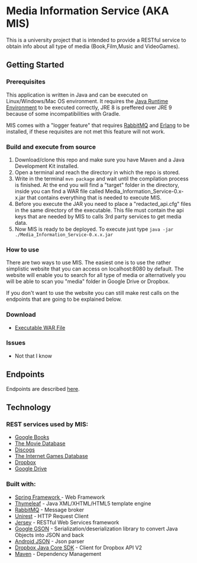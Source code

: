 # Media Information Service (AKA MIS)

This is a university project that is intended to provide a RESTful service to obtain info about all type of media (Book,Film,Music and VideoGames).

## Getting Started


### Prerequisites

This application is written in Java and can be executed on Linux/Windows/Mac OS environment.
It requires the [Java Runtime Environment](https://www.java.com/it/download/) to be executed correctly, JRE 8 is preffered over JRE 9 because of some incompatibilities with Gradle.

MIS comes with a "logger feature" that requires [RabbitMQ](https://www.rabbitmq.com/download.html) and [Erlang](http://www.erlang.org/downloads) to be installed, if these requisites are not met this feature will not work.


### Build and execute from source

1. Download/clone this repo and make sure you have Maven and a Java Development Kit installed.
2. Open a terminal and reach the directory in which the repo is stored.
3. Write in the terminal ```mvn package``` and wait until the compilation process is finished. At the end you will find a "target" folder in the directory, inside you can find a WAR file called Media_Information_Service-0.x-x.jar that contains everything that is needed to execute MIS.
4. Before you execute the JAR you need to place a "redacted_api.cfg" files in the same directory of the executable. This file must contain the api keys that are needed by MIS to calls 3rd party services to get media data.
5. Now MIS is ready to be deployed. To execute just type ```java -jar ./Media_Information_Service-0.x.x.jar```

### How to use
There are two ways to use MIS. The easiest one is to use the rather simplistic website that you can access on localhost:8080 by default. The website will enable you to search for all type of media or alternatively you will be able to scan you "media" folder in Google Drive or Dropbox.

If you don't want to use the website you can still make rest calls on the endpoints that are going to be explained below.

### Download
- [Executable WAR File](https://www.dropbox.com/s/0t5k2j2nd0fqppd/Media_Information_Service.jar?dl=0)
	
### Issues
- Not that I know


## Endpoints
Endpoints are described [here](https://github.com/LithiumSR/media_information_service/blob/master/Endpoints.md).


## Technology

### REST services used by MIS:
- [Google Books](https://developers.google.com/books/)
- [The Movie Database](https://www.themoviedb.org/)
- [Discogs](https://www.discogs.com/developers/)
- [The Internet Games Database](https://api.igdb.com/)
- [Dropbox](https://www.dropbox.com/developers)
- [Google Drive](https://developers.google.com/drive/)

### Built with:
* [Spring Framework ](https://projects.spring.io/spring-framework/) - Web Framework 
* [Thymeleaf](http://www.thymeleaf.org/) - Java XML/XHTML/HTML5 template engine
* [RabbitMQ](https://www.rabbitmq.com/download.html) - Message broker
* [Unirest](http://unirest.io/) - HTTP Request Client
* [Jersey](https://jersey.github.io/) - RESTful Web Services framework
* [Google GSON](https://github.com/google/gson) - Serialization/deserialization library to convert Java Objects into JSON and back
* [Android JSON](https://developer.android.com/reference/org/json/package-summary.html) - Json parser
* [Dropbox Java Core SDK](https://github.com/dropbox/dropbox-sdk-java) - Client for Dropbox API V2
* [Maven](https://maven.apache.org/) - Dependency Management